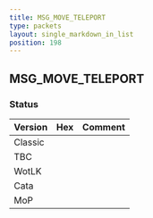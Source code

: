 ```yaml
---
title: MSG_MOVE_TELEPORT
type: packets
layout: single_markdown_in_list
position: 198
---
```


## MSG_MOVE_TELEPORT

### Status

Version | Hex | Comment
---------- | ---------- | ---------- 
Classic |  |  
TBC |  |  
WotLK |  |  
Cata |  |  
MoP |  |  